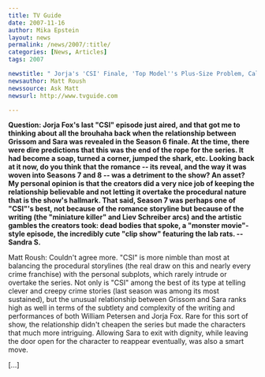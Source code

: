 ```yaml
---
title: TV Guide
date: 2007-11-16
author: Mika Epstein
layout: news
permalink: /news/2007/:title/
categories: [News, Articles]
tags: 2007

newstitle: " Jorja's 'CSI' Finale, 'Top Model''s Plus-Size Problem, Calista's 'Sister'ly Turn and more!"
newsauthor: Matt Roush
newssource: Ask Matt
newsurl: http://www.tvguide.com

---
```


**Question: Jorja Fox's last "CSI" episode just aired, and that got me to thinking about all the brouhaha back when the relationship between Grissom and Sara was revealed in the Season 6 finale. At the time, there were dire predictions that this was the end of the rope for the series. It had become a soap, turned a corner, jumped the shark, etc. Looking back at it now, do you think that the romance -- its reveal, and the way it was woven into Seasons 7 and 8 -- was a detriment to the show? An asset? My personal opinion is that the creators did a very nice job of keeping the relationship believable and not letting it overtake the procedural nature that is the show's hallmark. That said, Season 7 was perhaps one of "CSI"'s best, not because of the romance storyline but because of the writing (the "miniature killer" and Liev Schreiber arcs) and the artistic gambles the creators took: dead bodies that spoke, a "monster movie"-style episode, the incredibly cute "clip show" featuring the lab rats. -- Sandra S.**

Matt Roush: Couldn't agree more. "CSI" is more nimble than most at balancing the procedural storylines (the real draw on this and nearly every crime franchise) with the personal subplots, which rarely intrude or overtake the series. Not only is "CSI" among the best of its type at telling clever and creepy crime stories (last season was among its most sustained), but the unusual relationship between Grissom and Sara ranks high as well in terms of the subtlety and complexity of the writing and performances of both William Petersen and Jorja Fox. Rare for this sort of show, the relationship didn't cheapen the series but made the characters that much more intriguing. Allowing Sara to exit with dignity, while leaving the door open for the character to reappear eventually, was also a smart move.

[...]  
